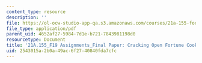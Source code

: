 ```yaml
---
content_type: resource
description: ''
file: https://ol-ocw-studio-app-qa.s3.amazonaws.com/courses/21a-155-food-culture-politics-fall-2019/2543015a2b0a49ac6f2740840fda7cfc_MIT21A_155F19_FinalPaper.pdf
file_type: application/pdf
parent_uid: 4652af27-5984-7d1e-b721-7843981198d0
resourcetype: Document
title: '21A.155_F19 Assignments_Final Paper: Cracking Open Fortune Cookies'
uid: 2543015a-2b0a-49ac-6f27-40840fda7cfc
---
```

